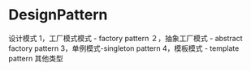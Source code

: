 # DesignPattern
设计模式
1，工厂模式模式  - factory pattern
２，抽象工厂模式 - abstract factory pattern
3，单例模式-singleton pattern
4，模板模式 - template pattern
其他类型

